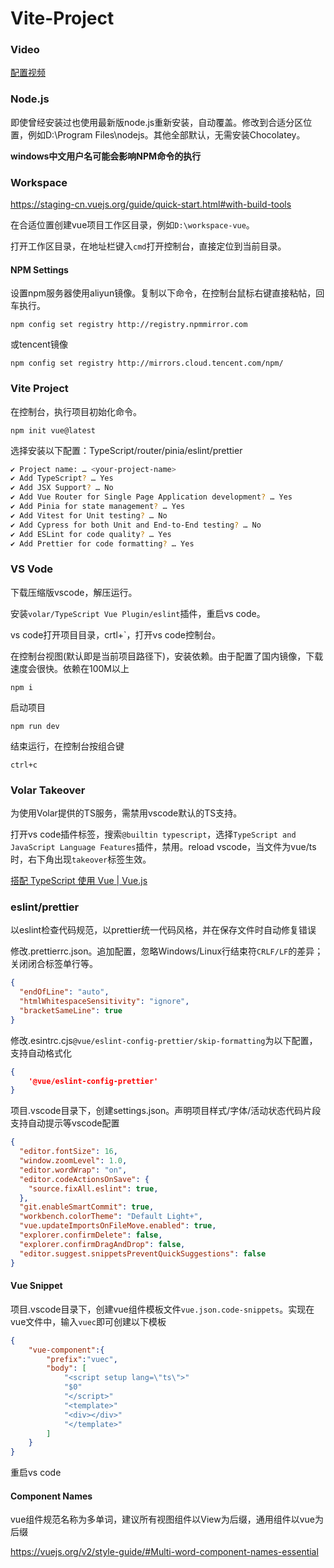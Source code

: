 # Vite-Project

### Video

[配置视频](https://mooc1.chaoxing.com/nodedetailcontroller/visitnodedetail?courseId=208931964&knowledgeId=569788774)

### Node.js

即使曾经安装过也使用最新版node.js重新安装，自动覆盖。修改到合适分区位置，例如D:\Program Files\nodejs。其他全部默认，无需安装Chocolatey。

**windows中文用户名可能会影响NPM命令的执行**

### Workspace

https://staging-cn.vuejs.org/guide/quick-start.html#with-build-tools

在合适位置创建vue项目工作区目录，例如`D:\workspace-vue`。

打开工作区目录，在地址栏键入`cmd`打开控制台，直接定位到当前目录。

#### NPM Settings

设置npm服务器使用aliyun镜像。复制以下命令，在控制台鼠标右键直接粘帖，回车执行。

```shell
npm config set registry http://registry.npmmirror.com
```

或tencent镜像

```shell
npm config set registry http://mirrors.cloud.tencent.com/npm/
```

### Vite Project

在控制台，执行项目初始化命令。

```shell
npm init vue@latest
```

选择安装以下配置：TypeScript/router/pinia/eslint/prettier

```sh
✔ Project name: … <your-project-name>
✔ Add TypeScript? … Yes
✔ Add JSX Support? … No
✔ Add Vue Router for Single Page Application development? … Yes
✔ Add Pinia for state management? … Yes
✔ Add Vitest for Unit testing? … No
✔ Add Cypress for both Unit and End-to-End testing? … No
✔ Add ESLint for code quality? … Yes
✔ Add Prettier for code formatting? … Yes
```

### VS Vode

下载压缩版vscode，解压运行。

安装`volar/TypeScript Vue Plugin/eslint`插件，重启vs code。

vs code打开项目目录，crtl+`，打开vs code控制台。

在控制台视图(默认即是当前项目路径下)，安装依赖。由于配置了国内镜像，下载速度会很快。依赖在100M以上

```shell
npm i
```

启动项目

```shell
npm run dev
```

结束运行，在控制台按组合键

```shell
ctrl+c
```

### Volar Takeover

为使用Volar提供的TS服务，需禁用vscode默认的TS支持。

打开vs code插件标签，搜索`@builtin typescript`，选择`TypeScript and JavaScript Language Features`插件，禁用。reload vscode，当文件为vue/ts时，右下角出现`takeover`标签生效。

[搭配 TypeScript 使用 Vue | Vue.js](https://cn.vuejs.org/guide/typescript/overview.html#volar-takeover-mode)

### eslint/prettier

以eslint检查代码规范，以prettier统一代码风格，并在保存文件时自动修复错误

修改.prettierrc.json。追加配置，忽略Windows/Linux行结束符`CRLF/LF`的差异；关闭闭合标签单行等。

```json
{
  "endOfLine": "auto",
  "htmlWhitespaceSensitivity": "ignore",
  "bracketSameLine": true
}
```

修改.esintrc.cjs`@vue/eslint-config-prettier/skip-formatting`为以下配置，支持自动格式化

```json
{
    '@vue/eslint-config-prettier'
}
```

项目.vscode目录下，创建settings.json。声明项目样式/字体/活动状态代码片段支持自动提示等vscode配置

```json
{
  "editor.fontSize": 16,
  "window.zoomLevel": 1.0,
  "editor.wordWrap": "on", 
  "editor.codeActionsOnSave": {
    "source.fixAll.eslint": true,
  },
  "git.enableSmartCommit": true,
  "workbench.colorTheme": "Default Light+",
  "vue.updateImportsOnFileMove.enabled": true,
  "explorer.confirmDelete": false,
  "explorer.confirmDragAndDrop": false,
  "editor.suggest.snippetsPreventQuickSuggestions": false
} 
```

#### Vue Snippet

项目.vscode目录下，创建vue组件模板文件`vue.json.code-snippets`。实现在vue文件中，输入`vuec`即可创建以下模板

```json
{
    "vue-component":{
        "prefix":"vuec",
        "body": [
            "<script setup lang=\"ts\">"
            "$0"
            "</script>"
            "<template>"
            "<div></div>"
            "</template>"
        ]
    }
}
```

重启vs code

#### Component Names

vue组件规范名称为多单词，建议所有视图组件以View为后缀，通用组件以vue为后缀

https://vuejs.org/v2/style-guide/#Multi-word-component-names-essential